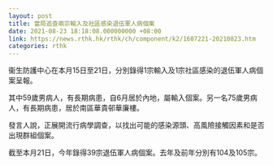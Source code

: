 ```yaml
---
layout: post
title: 當局追查兩宗輸入及社區感染退伍軍人病個案
date: 2021-08-23 18:18:08.000000000 +08:00
link: https://news.rthk.hk/rthk/ch/component/k2/1607221-20210823.htm
categories: rthk
---
```


衞生防護中心在本月15日至21日，分別錄得1宗輸入及1宗社區感染的退伍軍人病個案呈報。
 
其中59歲男病人，有長期病患，自6月居於內地，屬輸入個案。另一名75歲男病人，有長期病患，居於南區華貴邨華廉樓。

發言人說，正展開流行病學調查，以找出可能的感染源頭、高風險接觸因素和是否出現群組個案。

截至本月21日，今年錄得39宗退伍軍人病個案。去年及前年分別有104及105宗。
